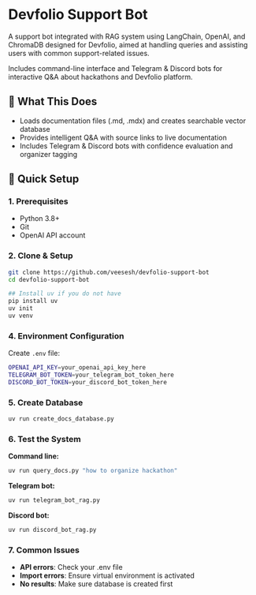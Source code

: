 # Devfolio Support Bot

A support bot integrated with RAG system using LangChain, OpenAI, and ChromaDB designed for Devfolio, aimed at handling queries and assisting users with common support-related issues.

Includes command-line interface and Telegram & Discord bots for interactive Q&A about hackathons and Devfolio platform.

## 🎯 What This Does

- Loads documentation files (.md, .mdx) and creates searchable vector database
- Provides intelligent Q&A with source links to live documentation
- Includes Telegram & Discord bots with confidence evaluation and organizer tagging

## 🚀 Quick Setup

### **1. Prerequisites**

- Python 3.8+
- Git
- OpenAI API account

### **2. Clone & Setup**

```bash
git clone https://github.com/veesesh/devfolio-support-bot
cd devfolio-support-bot

## Install uv if you do not have
pip install uv
uv init
uv venv
```

### **4. Environment Configuration**

Create `.env` file:

```bash
OPENAI_API_KEY=your_openai_api_key_here
TELEGRAM_BOT_TOKEN=your_telegram_bot_token_here
DISCORD_BOT_TOKEN=your_discord_bot_token_here
```

### **5. Create Database**

```bash
uv run create_docs_database.py
```

### **6. Test the System**

**Command line:**

```bash
uv run query_docs.py "how to organize hackathon"
```

**Telegram bot:**

```bash
uv run telegram_bot_rag.py
```

**Discord bot:**

```bash
uv run discord_bot_rag.py
```

### **7. Common Issues**

- **API errors**: Check your .env file
- **Import errors**: Ensure virtual environment is activated
- **No results**: Make sure database is created first
